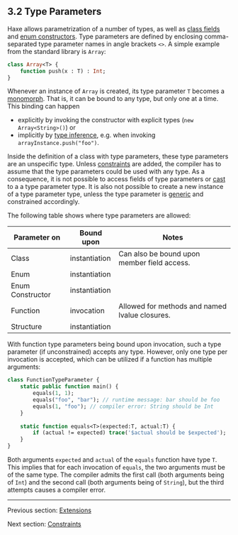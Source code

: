 ## 3.2 Type Parameters

Haxe allows parametrization of a number of types, as well as [class fields](4-Class_Fields.md) and [enum constructors](2.4.1-Enum_Constructors.md). Type parameters are defined by enclosing comma-separated type parameter names in angle brackets `<>`. A simple example from the standard library is `Array`:

```haxe
class Array<T> {
	function push(x : T) : Int;
}
```
Whenever an instance of `Array` is created, its type parameter `T` becomes a [monomorph](2.9-Monomorph.md). That is, it can be bound to any type, but only one at a time. This binding can happen



* explicitly by invoking the constructor with explicit types (`new Array<String>()`) or
* implicitly by [type inference](3.4-Type_Inference.md), e.g. when invoking `arrayInstance.push("foo")`.


Inside the definition of a class with type parameters, these type parameters are an unspecific type. Unless [constraints](3.2.1-Constraints.md) are added, the compiler has to assume that the type parameters could be used with any type. As a consequence, it is not possible to access fields of type parameters or [cast](5.21-cast.md) to a a type parameter type. It is also not possible to create a new instance of a type parameter type, unless the type parameter is [generic](3.2.3-Generic.md) and constrained accordingly. 

The following table shows where type parameters are allowed:


Parameter on  | Bound upon  | Notes 
 --- | --- | ---
Class  | instantiation  | Can also be bound upon member field access. 
Enum  | instantiation  | 
Enum Constructor  | instantiation  | 
Function  | invocation  | Allowed for methods and named lvalue closures. 
Structure  | instantiation  | 
 

With function type parameters being bound upon invocation, such a type parameter (if unconstrained) accepts any type. However, only one type per invocation is accepted, which can be utilized if a function has multiple arguments:

```haxe
class FunctionTypeParameter {
	static public function main() {
		equals(1, 1);
		equals("foo", "bar"); // runtime message: bar should be foo
		equals(1, "foo"); // compiler error: String should be Int
	}
	
	static function equals<T>(expected:T, actual:T) {
		if (actual != expected) trace('$actual should be $expected');
	}
}
```
Both arguments `expected` and `actual` of the `equals` function have type `T`. This implies that for each invocation of `equals`, the two arguments must be of the same type. The compiler admits the first call (both arguments being of `Int`) and the second call (both arguments being of `String`), but the third attempts causes a compiler error.

---

Previous section: [Extensions](3.1.1-Extensions.md)

Next section: [Constraints](3.2.1-Constraints.md)